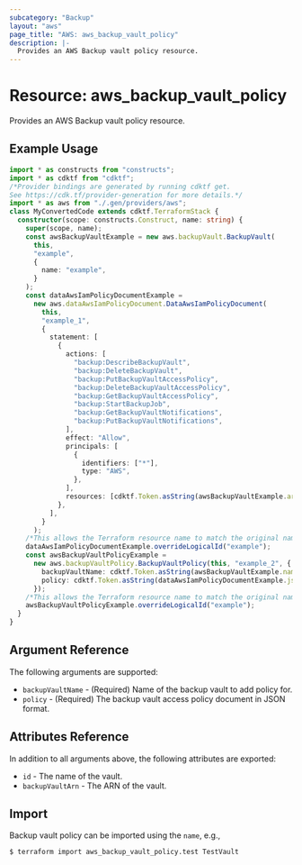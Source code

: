 ```yaml
---
subcategory: "Backup"
layout: "aws"
page_title: "AWS: aws_backup_vault_policy"
description: |-
  Provides an AWS Backup vault policy resource.
---
```


# Resource: aws_backup_vault_policy

Provides an AWS Backup vault policy resource.

## Example Usage

```typescript
import * as constructs from "constructs";
import * as cdktf from "cdktf";
/*Provider bindings are generated by running cdktf get.
See https://cdk.tf/provider-generation for more details.*/
import * as aws from "./.gen/providers/aws";
class MyConvertedCode extends cdktf.TerraformStack {
  constructor(scope: constructs.Construct, name: string) {
    super(scope, name);
    const awsBackupVaultExample = new aws.backupVault.BackupVault(
      this,
      "example",
      {
        name: "example",
      }
    );
    const dataAwsIamPolicyDocumentExample =
      new aws.dataAwsIamPolicyDocument.DataAwsIamPolicyDocument(
        this,
        "example_1",
        {
          statement: [
            {
              actions: [
                "backup:DescribeBackupVault",
                "backup:DeleteBackupVault",
                "backup:PutBackupVaultAccessPolicy",
                "backup:DeleteBackupVaultAccessPolicy",
                "backup:GetBackupVaultAccessPolicy",
                "backup:StartBackupJob",
                "backup:GetBackupVaultNotifications",
                "backup:PutBackupVaultNotifications",
              ],
              effect: "Allow",
              principals: [
                {
                  identifiers: ["*"],
                  type: "AWS",
                },
              ],
              resources: [cdktf.Token.asString(awsBackupVaultExample.arn)],
            },
          ],
        }
      );
    /*This allows the Terraform resource name to match the original name. You can remove the call if you don't need them to match.*/
    dataAwsIamPolicyDocumentExample.overrideLogicalId("example");
    const awsBackupVaultPolicyExample =
      new aws.backupVaultPolicy.BackupVaultPolicy(this, "example_2", {
        backupVaultName: cdktf.Token.asString(awsBackupVaultExample.name),
        policy: cdktf.Token.asString(dataAwsIamPolicyDocumentExample.json),
      });
    /*This allows the Terraform resource name to match the original name. You can remove the call if you don't need them to match.*/
    awsBackupVaultPolicyExample.overrideLogicalId("example");
  }
}

```

## Argument Reference

The following arguments are supported:

* `backupVaultName` - (Required) Name of the backup vault to add policy for.
* `policy` - (Required) The backup vault access policy document in JSON format.

## Attributes Reference

In addition to all arguments above, the following attributes are exported:

* `id` - The name of the vault.
* `backupVaultArn` - The ARN of the vault.

## Import

Backup vault policy can be imported using the `name`, e.g.,

```
$ terraform import aws_backup_vault_policy.test TestVault
```

<!-- cache-key: cdktf-0.17.0-pre.15 input-46f5e6fea171b5b67d72969a4f90540b880627ac8756d421437710a83df92ffe -->